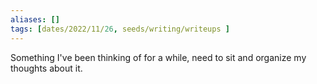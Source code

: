 ```yaml
---
aliases: []
tags: [dates/2022/11/26, seeds/writing/writeups ]
---
```

 
Something I've been thinking of for a while, need to sit and organize my thoughts about it.